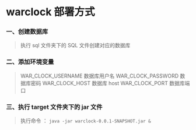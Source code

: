 
# warclock 部署方式

### 一、创建数据库
> 执行 sql 文件夹下的 SQL 文件创建对应的数据库

### 二、添加环境变量
> WAR_CLOCK_USERNAME 数据库用户名  WAR_CLOCK_PASSWORD 数据库密码 WAR_CLOCK_HOST 数据库 host WAR_CLOCK_PORT 数据库端口

### 三、执行 target 文件夹下的 jar 文件
> 执行命令 ： `java -jar warclock-0.0.1-SNAPSHOT.jar &`
